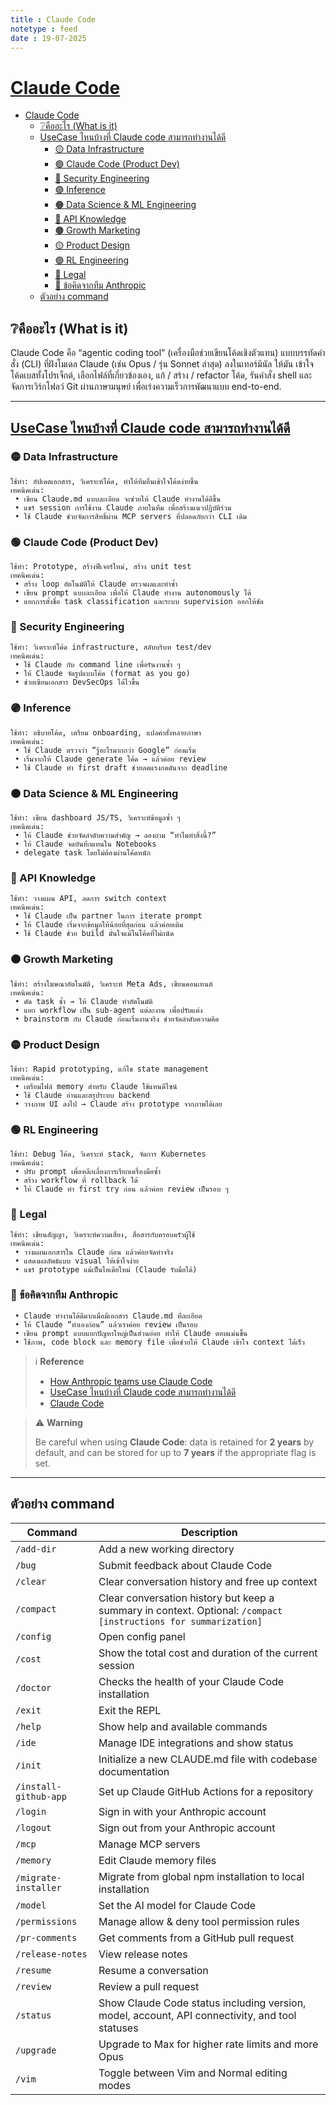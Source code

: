 ```yaml
---
title : Claude Code
notetype : feed
date : 19-07-2025
---
```


# [Claude Code](https://www.anthropic.com/claude-code)

- [Claude Code](#claude-code)
  - [❔คืออะไร (What is it)](#คืออะไร-what-is-it)
  - [UseCase ไหนบ้างที่ Claude code สามารถทำงานได้ดี](#usecase-ไหนบ้างที่-claude-code-สามารถทำงานได้ดี)
    - [🟡 Data Infrastructure](#-data-infrastructure)
    - [🟢 Claude Code (Product Dev)](#-claude-code-product-dev)
    - [🔵 Security Engineering](#-security-engineering)
    - [🟣 Inference](#-inference)
    - [🟠 Data Science \& ML Engineering](#-data-science--ml-engineering)
    - [🔴 API Knowledge](#-api-knowledge)
    - [🟤 Growth Marketing](#-growth-marketing)
    - [🟡 Product Design](#-product-design)
    - [🟢 RL Engineering](#-rl-engineering)
    - [🔵 Legal](#-legal)
    - [📌 ข้อคิดจากทีม Anthropic](#-ข้อคิดจากทีม-anthropic)
  - [ตัวอย่าง command](#ตัวอย่าง-command)


## ❔คืออะไร (What is it)
Claude Code คือ “agentic coding tool” (เครื่องมือช่วยเขียนโค้ดเชิงตัวแทน) แบบบรรทัดคำสั่ง (CLI) ที่ฝังโมเดล Claude (เช่น Opus / รุ่น Sonnet ล่าสุด) ลงในเทอร์มินัล ให้มัน เข้าใจโค้ดเบสทั้งโปรเจ็กต์, เลือกไฟล์ที่เกี่ยวข้องเอง, แก้ / สร้าง / refactor โค้ด, รันคำสั่ง shell และจัดการเวิร์กโฟลว์ Git ผ่านภาษามนุษย์ เพื่อเร่งความเร็วการพัฒนาแบบ end-to-end.

---
## [UseCase ไหนบ้างที่ Claude code สามารถทำงานได้ดี](https://www.facebook.com/share/p/16qvfvKsVW/)

### 🟡 Data Infrastructure
```
ใช้ทำ: อัปเดตเอกสาร, วิเคราะห์โค้ด, ทำให้ทีมอื่นเข้าใจโค้ดง่ายขึ้น
เทคนิคเด่น:
 • เขียน Claude.md แบบละเอียด จะช่วยให้ Claude ทำงานได้ดีขึ้น
 • แชร์ session การใช้งาน Claude ภายในทีม เพื่อสร้างแนวปฏิบัติร่วม
 • ใช้ Claude ช่วยจัดการสิทธิ์ผ่าน MCP servers ที่ปลอดภัยกว่า CLI เดิม
```

### 🟢 Claude Code (Product Dev)
```
ใช้ทำ: Prototype, สร้างฟีเจอร์ใหม่, สร้าง unit test
เทคนิคเด่น:
 • สร้าง loop อัตโนมัติให้ Claude ตรวจผลและทำซ้ำ
 • เขียน prompt แบบละเอียด เพื่อให้ Claude ทำงาน autonomously ได้
 • แยกการตั้งชื่อ task classification และระบบ supervision ออกให้ชัด
```
### 🔵 Security Engineering
```
ใช้ทำ: วิเคราะห์โค้ด infrastructure, สลับบริบท test/dev
เทคนิคเด่น:
 • ใช้ Claude กับ command line เพื่อรันงานซ้ำ ๆ
 • ให้ Claude จัดรูปแบบโค้ด (format as you go)
 • ช่วยเขียนเอกสาร DevSecOps ได้ไวขึ้น
```
### 🟣 Inference
```
ใช้ทำ: อธิบายโค้ด, เตรียม onboarding, แปลคำสั่งหลายภาษา
เทคนิคเด่น:
 • ใช้ Claude ตรวจว่า “รู้อะไรมากกว่า Google” ก่อนเริ่ม
 • เริ่มจากให้ Claude generate โค้ด → แล้วค่อย review
 • ใช้ Claude ทำ first draft ช่วยลดแรงกดดันจาก deadline
```
### 🟠 Data Science & ML Engineering
```
ใช้ทำ: เขียน dashboard JS/TS, วิเคราะห์ข้อมูลซ้ำ ๆ
เทคนิคเด่น:
 • ให้ Claude ช่วยจัดลำดับความสำคัญ → ลองถาม “ทำไมทำสิ่งนี้?”
 • ให้ Claude จดบันทึกแทนใน Notebooks
 • delegate task โดยไม่ต้องผ่านโค้ดหนัก
```
### 🔴 API Knowledge
```
ใช้ทำ: วางแผน API, ลดการ switch context
เทคนิคเด่น:
 • ใช้ Claude เป็น partner ในการ iterate prompt
 • ให้ Claude เริ่มจากข้อมูลให้น้อยที่สุดก่อน แล้วค่อยเติม
 • ใช้ Claude ช่วย build มั่นใจแม้ในโค้ดที่ไม่ถนัด
```
### 🟤 Growth Marketing
```
ใช้ทำ: สร้างโฆษณาอัตโนมัติ, วิเคราะห์ Meta Ads, เขียนคอนเทนต์
เทคนิคเด่น:
 • คัด task ซ้ำ → ให้ Claude ทำอัตโนมัติ
 • แยก workflow เป็น sub-agent แต่ละงาน เพื่อปรับแต่ง
 • brainstorm กับ Claude ก่อนเริ่มงานจริง ช่วยจัดลำดับความคิด
```
### 🟡 Product Design
```
ใช้ทำ: Rapid prototyping, แก้ไข state management
เทคนิคเด่น:
 • เตรียมไฟล์ memory สำหรับ Claude ใช้แทนดีไซน์
 • ใช้ Claude อ่านและสรุประบบ backend
 • วางภาพ UI ลงไป → Claude สร้าง prototype จากภาพได้เลย
```
### 🟢 RL Engineering
```
ใช้ทำ: Debug โค้ด, วิเคราะห์ stack, จัดการ Kubernetes
เทคนิคเด่น:
 • ปรับ prompt เพื่อหลีกเลี่ยงการเรียกเครื่องมือซ้ำ
 • สร้าง workflow ที่ rollback ได้
 • ให้ Claude ทำ first try ก่อน แล้วค่อย review เป็นรอบ ๆ
```
### 🔵 Legal
```
ใช้ทำ: เขียนสัญญา, วิเคราะห์ความเสี่ยง, สื่อสารกับครอบครัวผู้ใช้
เทคนิคเด่น:
 • วางแผนเอกสารใน Claude ก่อน แล้วค่อยจัดทำจริง
 • แสดงผลลัพธ์แบบ visual ให้เข้าใจง่าย
 • แชร์ prototype แม้เป็นไอเดียใหม่ (Claude รับมือได้)
```
### 📌 ข้อคิดจากทีม Anthropic
```
 • Claude ทำงานได้ดีมากเมื่อมีเอกสาร Claude.md ที่ละเอียด
 • ให้ Claude “ทำเองก่อน” แล้วเราค่อย review เป็นรอบ
 • เขียน prompt แบบแยกปัญหาใหญ่เป็นส่วนย่อย ทำให้ Claude ตอบแม่นขึ้น
 • ใช้ภาพ, code block และ memory file เพื่อช่วยให้ Claude เข้าใจ context ได้เร็ว
```

> ℹ️ **Reference**
> - [How Anthropic teams
use Claude Code](https://www-cdn.anthropic.com/58284b19e702b49db9302d5b6f135ad8871e7658.pdf)
> - [UseCase ไหนบ้างที่ Claude code สามารถทำงานได้ดี](https://www.facebook.com/share/p/16qvfvKsVW/)
> - [Claude Code](https://www.anthropic.com/claude-code)

> ⚠️ **Warning**
>  
> Be careful when using **Claude Code**: data is retained for **2 years** by default, and can be stored for up to **7 years** if the appropriate flag is set.


---

## ตัวอย่าง command
| Command               | Description                                                                                                     |
|-----------------------|-----------------------------------------------------------------------------------------------------------------|
| `/add-dir`            | Add a new working directory                                                                                     |
| `/bug`                | Submit feedback about Claude Code                                                                               |
| `/clear`              | Clear conversation history and free up context                                                                  |
| `/compact`            | Clear conversation history but keep a summary in context. Optional: `/compact [instructions for summarization]` |
| `/config`             | Open config panel                                                                                               |
| `/cost`               | Show the total cost and duration of the current session                                                         |
| `/doctor`             | Checks the health of your Claude Code installation                                                              |
| `/exit`               | Exit the REPL                                                                                                   |
| `/help`               | Show help and available commands                                                                                |
| `/ide`                | Manage IDE integrations and show status                                                                         |
| `/init`               | Initialize a new CLAUDE.md file with codebase documentation                                                     |
| `/install-github-app` | Set up Claude GitHub Actions for a repository                                                                   |
| `/login`              | Sign in with your Anthropic account                                                                             |
| `/logout`             | Sign out from your Anthropic account                                                                            |
| `/mcp`                | Manage MCP servers                                                                                              |
| `/memory`             | Edit Claude memory files                                                                                        |
| `/migrate-installer`  | Migrate from global npm installation to local installation                                                      |
| `/model`              | Set the AI model for Claude Code                                                                                |
| `/permissions`        | Manage allow & deny tool permission rules                                                                       |
| `/pr-comments`        | Get comments from a GitHub pull request                                                                         |
| `/release-notes`      | View release notes                                                                                              |
| `/resume`             | Resume a conversation                                                                                           |
| `/review`             | Review a pull request                                                                                           |
| `/status`             | Show Claude Code status including version, model, account, API connectivity, and tool statuses                  |
| `/upgrade`            | Upgrade to Max for higher rate limits and more Opus                                                             |
| `/vim`                | Toggle between Vim and Normal editing modes                                                                     |


